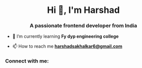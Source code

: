 <h1 align="center">Hi 👋, I'm Harshad</h1>
<h3 align="center">A passionate frontend developer from India</h3>

- 🌱 I’m currently learning **Fy dyp engineering college**

- 📫 How to reach me **harshadsakhalkar6@gmail.com**

<h3 align="left">Connect with me:</h3>
<p align="left">
</p>
